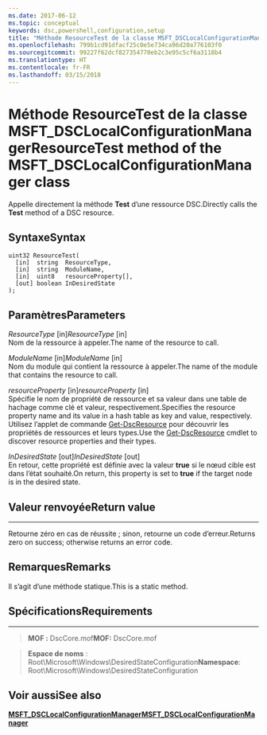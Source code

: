```yaml
---
ms.date: 2017-06-12
ms.topic: conceptual
keywords: dsc,powershell,configuration,setup
title: "Méthode ResourceTest de la classe MSFT_DSCLocalConfigurationManager"
ms.openlocfilehash: 799b1cd91dfacf25c0e5e734ca96d20a776103f0
ms.sourcegitcommit: 99227f62dcf827354770eb2c3e95c5cf6a3118b4
ms.translationtype: HT
ms.contentlocale: fr-FR
ms.lasthandoff: 03/15/2018
---
```

# <a name="resourcetest-method-of-the-msftdsclocalconfigurationmanager-class"></a><span data-ttu-id="8ef01-103">Méthode ResourceTest de la classe MSFT_DSCLocalConfigurationManager</span><span class="sxs-lookup"><span data-stu-id="8ef01-103">ResourceTest method of the MSFT_DSCLocalConfigurationManager class</span></span>

<span data-ttu-id="8ef01-104">Appelle directement la méthode **Test** d’une ressource DSC.</span><span class="sxs-lookup"><span data-stu-id="8ef01-104">Directly calls the **Test** method of a DSC resource.</span></span>

<a name="syntax"></a><span data-ttu-id="8ef01-105">Syntaxe</span><span class="sxs-lookup"><span data-stu-id="8ef01-105">Syntax</span></span>
------

```mof
uint32 ResourceTest(
  [in]  string  ResourceType,
  [in]  string  ModuleName,
  [in]  uint8   resourceProperty[],
  [out] boolean InDesiredState
);
```

<a name="parameters"></a><span data-ttu-id="8ef01-106">Paramètres</span><span class="sxs-lookup"><span data-stu-id="8ef01-106">Parameters</span></span>
----------

<span data-ttu-id="8ef01-107">*ResourceType* \[in\]</span><span class="sxs-lookup"><span data-stu-id="8ef01-107">*ResourceType* \[in\]</span></span>  
<span data-ttu-id="8ef01-108">Nom de la ressource à appeler.</span><span class="sxs-lookup"><span data-stu-id="8ef01-108">The name of the resource to call.</span></span>

<span data-ttu-id="8ef01-109">*ModuleName* \[in\]</span><span class="sxs-lookup"><span data-stu-id="8ef01-109">*ModuleName* \[in\]</span></span>  
<span data-ttu-id="8ef01-110">Nom du module qui contient la ressource à appeler.</span><span class="sxs-lookup"><span data-stu-id="8ef01-110">The name of the module that contains the resource to call.</span></span>

<span data-ttu-id="8ef01-111">*resourceProperty* \[in\]</span><span class="sxs-lookup"><span data-stu-id="8ef01-111">*resourceProperty* \[in\]</span></span>  
<span data-ttu-id="8ef01-112">Spécifie le nom de propriété de ressource et sa valeur dans une table de hachage comme clé et valeur, respectivement.</span><span class="sxs-lookup"><span data-stu-id="8ef01-112">Specifies the resource property name and its value in a hash table as key and value, respectively.</span></span> <span data-ttu-id="8ef01-113">Utilisez l’applet de commande [Get-DscResource](https://technet.microsoft.com/library/dn521625.aspx) pour découvrir les propriétés de ressources et leurs types.</span><span class="sxs-lookup"><span data-stu-id="8ef01-113">Use the [Get-DscResource](https://technet.microsoft.com/library/dn521625.aspx) cmdlet to discover resource properties and their types.</span></span>

<span data-ttu-id="8ef01-114">*InDesiredState* \[out\]</span><span class="sxs-lookup"><span data-stu-id="8ef01-114">*InDesiredState* \[out\]</span></span>  
<span data-ttu-id="8ef01-115">En retour, cette propriété est définie avec la valeur **true** si le nœud cible est dans l’état souhaité.</span><span class="sxs-lookup"><span data-stu-id="8ef01-115">On return, this property is set to **true** if the target node is in the desired state.</span></span>

## <a name="return-value"></a><span data-ttu-id="8ef01-116">Valeur renvoyée</span><span class="sxs-lookup"><span data-stu-id="8ef01-116">Return value</span></span>
------------

<span data-ttu-id="8ef01-117">Retourne zéro en cas de réussite ; sinon, retourne un code d’erreur.</span><span class="sxs-lookup"><span data-stu-id="8ef01-117">Returns zero on success; otherwise returns an error code.</span></span>

## <a name="remarks"></a><span data-ttu-id="8ef01-118">Remarques</span><span class="sxs-lookup"><span data-stu-id="8ef01-118">Remarks</span></span>

<span data-ttu-id="8ef01-119">Il s’agit d’une méthode statique.</span><span class="sxs-lookup"><span data-stu-id="8ef01-119">This is a static method.</span></span>

## <a name="requirements"></a><span data-ttu-id="8ef01-120">Spécifications</span><span class="sxs-lookup"><span data-stu-id="8ef01-120">Requirements</span></span>
------------
><span data-ttu-id="8ef01-121">**MOF :** DscCore.mof</span><span class="sxs-lookup"><span data-stu-id="8ef01-121">**MOF:** DscCore.mof</span></span>

><span data-ttu-id="8ef01-122">**Espace de noms** : Root\Microsoft\Windows\DesiredStateConfiguration</span><span class="sxs-lookup"><span data-stu-id="8ef01-122">**Namespace**: Root\Microsoft\Windows\DesiredStateConfiguration</span></span>


## <a name="see-also"></a><span data-ttu-id="8ef01-123">Voir aussi</span><span class="sxs-lookup"><span data-stu-id="8ef01-123">See also</span></span>


[<span data-ttu-id="8ef01-124">**MSFT_DSCLocalConfigurationManager**</span><span class="sxs-lookup"><span data-stu-id="8ef01-124">**MSFT_DSCLocalConfigurationManager**</span></span>](msft-dsclocalconfigurationmanager.md)


 

 



